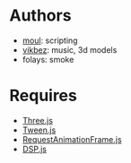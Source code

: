 Authors
=======

* [moul](https://github.com/moul): scripting
* [vikbez](https://github.com/vikbez): music, 3d models
* folays: smoke

Requires
========

* [Three.js](https://github.com/mrdoob/three.js)
* [Tween.js](https://github.com/sole/tween.js)
* [RequestAnimationFrame.js](http://paulirish.com/2011/requestanimationframe-for-smart-animating/)
* [DSP.js](https://github.com/corbanbrook/dsp.js)

